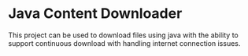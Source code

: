 # Java Content Downloader
This project can be used to download files using java with the ability to support continuous download with handling internet connection issues.